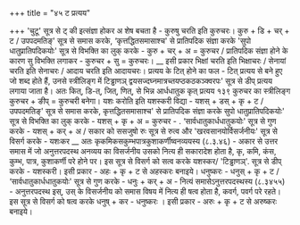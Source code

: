 +++
title = "४५ ट प्रत्यय"

+++
'चुटू' सूत्र से ट् की इत्संज्ञा होकर अ शेष बचता है -
कुरुषु चरति इति कुरुचरः। कुरु + डि + चर् + ट / उपपदमतिङ्' सूत्र से समास करके, ‘कृत्तद्धितसमासाश्च' से प्रातिपदिक संज्ञा करके 'सुपो धातुप्रातिपदिकयोः' सूत्र से विभक्ति का लुक् करके - कुरु + चर् + अ = कुरुचर / प्रातिपदिक संज्ञा होने के कारण सु विभक्ति लगाकर - कुरुचर + सु = कुरुचरः।
__ इसी प्रकार भिक्षां चरति इति भिक्षाचरः / सेनायां चरति इति सेनाचरः / आदाय चरति इति आदायचरः।
प्रत्यय के टित् होने का फल -
टित् प्रत्यय से बने हुए जो शब्द होते हैं, उनसे स्त्रीलिङ्ग में टिड्ढाणञ् द्वयसज्दघ्नमात्रच्तयप्ठकठकञ्क्वरपः' सूत्र से डीप् प्रत्यय लगाया जाता है। अतः
कित्, डि-त्, जित्, णित्, से भिन्न आर्धधातुक कृत् प्रत्यय
१३९
कुरुचर का स्त्रीलिङ्ग कुरुचर + ङीप् = कुरुचरी बनेगा।
यशः करोति इति यशस्करी विद्या - यशस् + डस् + कृ + ट / उपपदमतिङ्' सूत्र से समास करके, कृत्तद्धितसमासाश्च' से प्रातिपदिक संज्ञा करके सुपो धातुप्रातिपदिकयोः' सूत्र से विभक्ति का लुक् करके - यशस् + कृ + अ = कुरुचर - .
‘सार्वधातुकार्धधातुकयोः' सूत्र से गुण करके - यशस् + कर् + अ / सकार को ससजुषो रुः सूत्र से रुत्व और 'खरवसानयोर्विसर्जनीयः' सूत्र से विसर्ग करके - यशःकर
__ अतः कृकमिकसकुम्भपात्रकुशाकर्णीष्वनव्ययस्य (८.३.४६) -
अकार से उत्तर समास में जो अनुत्तरपदस्थ अनव्यय का विसर्जनीय उसको नित्य ही सकारादेश होता है, कृ, कमि, कंस, कुम्भ, पात्र, कुशाकर्णी परे होने पर।
इस सूत्र से विसर्ग को सत्व करके यशस्कर/ 'टिड्ढाणञ्'. सूत्र से डीप् करके - यशस्करी। इसी प्रकार - अहः + कृ + ट से अहस्करः बनाइये।
धनुष्करः - धनुस् + कृ + ट / ‘सार्वधातुकार्धधातुकयोः' सूत्र से गुण करके - धनुः + कर् + अ -
नित्यं समासेऽनुत्तरपदस्थस्य (८.३४५५) - अनुत्तरपदस्थ इस्, उस् के विसर्जनीय को समास विषय में नित्य ही षत्व होता है, कवर्ग, पवर्ग परे रहते।
इस सूत्र से विसर्ग को षत्व करके धनुष् + कर - धनुष्करः । इसी प्रकार - अरुः + कृ + ट से अरुष्करः बनाइये।